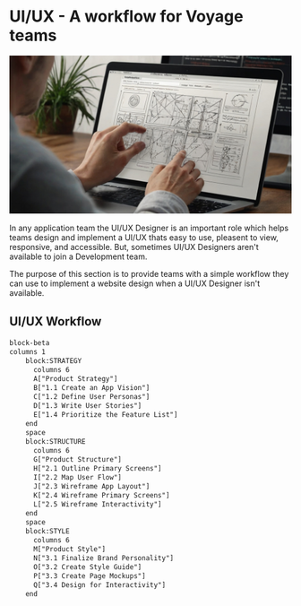 # UI/UX - A workflow for Voyage teams

![UI/UX Designer at work](./assets/UI_UX_designer_at_work.jpeg)

In any application team the UI/UX Designer is an important role which helps
teams design and implement a UI/UX thats easy to use, pleasent to view,
responsive, and accessible. But, sometimes UI/UX Designers aren't available to
join a Development team.

The purpose of this section is to provide teams with a simple workflow they can
use to implement a website design when a UI/UX Designer isn't available.

## UI/UX Workflow

```mermaid
block-beta
columns 1
    block:STRATEGY
      columns 6
      A["Product Strategy"]
      B["1.1 Create an App Vision"]
      C["1.2 Define User Personas"]
      D["1.3 Write User Stories"]
      E["1.4 Prioritize the Feature List"]
    end
    space
    block:STRUCTURE
      columns 6
      G["Product Structure"]
      H["2.1 Outline Primary Screens"]
      I["2.2 Map User Flow"]
      J["2.3 Wireframe App Layout"]
      K["2.4 Wireframe Primary Screens"]
      L["2.5 Wireframe Interactivity"]
    end
    space
    block:STYLE
      columns 6
      M["Product Style"]
      N["3.1 Finalize Brand Personality"]
      O["3.2 Create Style Guide"]
      P["3.3 Create Page Mockups"]
      Q["3.4 Design for Interactivity"]
    end
```
